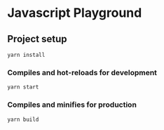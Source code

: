 # Javascript Playground

## Project setup
```
yarn install
```

### Compiles and hot-reloads for development
```
yarn start
```

### Compiles and minifies for production
```
yarn build
```
